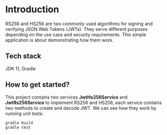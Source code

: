 # Introduction

RS256 and HS256 are two commonly used algorithms for signing and verifying JSON Web Tokens (JWTs). They serve different purposes depending on 
the use case and security requirements. This simple application is about demonstrating how them work.
  
## Tech stack

JDK 11, Gradle


## How to get started?
This project contains two services **JwtHs256Service** and **JwtRs256Service** to implement RS256 and HS256, each service contains 
two methods to create and decode JWT. We can see how they work by running unit tests:
```shell
gradle build
gradle test
```

